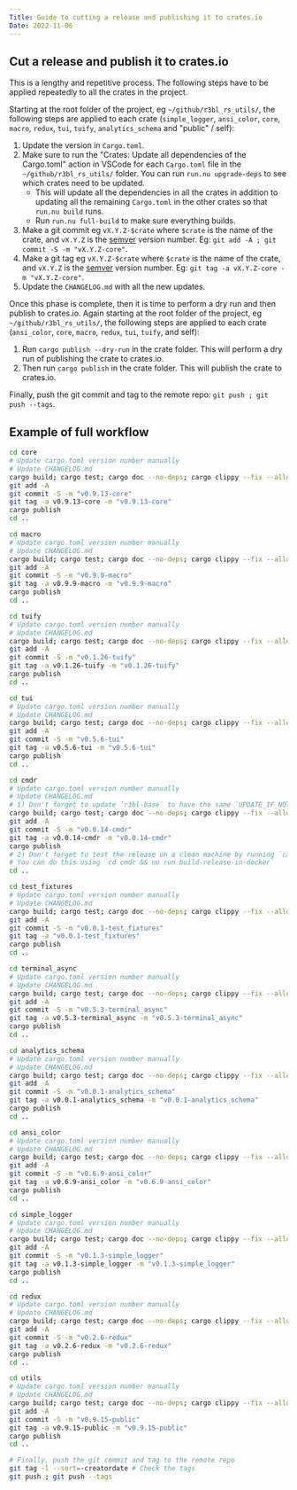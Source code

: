 ```yaml
---
Title: Guide to cutting a release and publishing it to crates.io
Date: 2022-11-06
---
```


## Cut a release and publish it to crates.io

This is a lengthy and repetitive process. The following steps have to be applied repeatedly to all
the crates in the project.

Starting at the root folder of the project, eg `~/github/r3bl_rs_utils/`, the following
steps are applied to each crate (`simple_logger`, `ansi_color`, `core`, `macro`, `redux`,
`tui`, `tuify`, `analytics_schema` and "public" / self):

1. Update the version in `Cargo.toml`.
2. Make sure to run the "Crates: Update all dependencies of the Cargo.toml" action in VSCode for
   each `Cargo.toml` file in the `~/github/r3bl_rs_utils/` folder. You can run `run.nu upgrade-deps`
   to see which crates need to be updated.
   - This will update all the dependencies in all the crates in addition to updating all the
     remaining `Cargo.toml` in the other crates so that `run.nu build` runs.
   - Run `run.nu full-build` to make sure everything builds.
3. Make a git commit eg `vX.Y.Z-$crate` where `$crate` is the name of the crate, and `vX.Y.Z` is the
   [semver](https://semver.org/) version number. Eg: `git add -A ; git commit -S -m "vX.Y.Z-core"`.
4. Make a git tag eg `vX.Y.Z-$crate` where `$crate` is the name of the crate, and `vX.Y.Z` is the
   [semver](https://semver.org/) version number. Eg: `git tag -a vX.Y.Z-core -m "vX.Y.Z-core"`.
5. Update the `CHANGELOG.md` with all the new updates.

Once this phase is complete, then it is time to perform a dry run and then publish to crates.io.
Again starting at the root folder of the project, eg `~/github/r3bl_rs_utils/`, the following steps
are applied to each crate (`ansi_color`, `core`, `macro`, `redux`, `tui`, `tuify`, and self):

1. Run `cargo publish --dry-run` in the crate folder. This will perform a dry run of publishing the
   crate to crates.io.
2. Then run `cargo publish` in the crate folder. This will publish the crate to crates.io.

Finally, push the git commit and tag to the remote repo: `git push ; git push --tags`.

## Example of full workflow

```sh
cd core
# Update cargo.toml version number manually
# Update CHANGELOG.md
cargo build; cargo test; cargo doc --no-deps; cargo clippy --fix --allow-dirty --allow-staged
git add -A
git commit -S -m "v0.9.13-core"
git tag -a v0.9.13-core -m "v0.9.13-core"
cargo publish
cd ..

cd macro
# Update cargo.toml version number manually
# Update CHANGELOG.md
cargo build; cargo test; cargo doc --no-deps; cargo clippy --fix --allow-dirty --allow-staged
git add -A
git commit -S -m "v0.9.9-macro"
git tag -a v0.9.9-macro -m "v0.9.9-macro"
cargo publish
cd ..

cd tuify
# Update cargo.toml version number manually
# Update CHANGELOG.md
cargo build; cargo test; cargo doc --no-deps; cargo clippy --fix --allow-dirty --allow-staged
git add -A
git commit -S -m "v0.1.26-tuify"
git tag -a v0.1.26-tuify -m "v0.1.26-tuify"
cargo publish
cd ..

cd tui
# Update cargo.toml version number manually
# Update CHANGELOG.md
cargo build; cargo test; cargo doc --no-deps; cargo clippy --fix --allow-dirty --allow-staged
git add -A
git commit -S -m "v0.5.6-tui"
git tag -a v0.5.6-tui -m "v0.5.6-tui"
cargo publish
cd ..

cd cmdr
# Update cargo.toml version number manually
# Update CHANGELOG.md
# 1) Don't forget to update `r3bl-base` to have the same `UPDATE_IF_NOT_THIS_VERSION`
cargo build; cargo test; cargo doc --no-deps; cargo clippy --fix --allow-dirty --allow-staged
git add -A
git commit -S -m "v0.0.14-cmdr"
git tag -a v0.0.14-cmdr -m "v0.0.14-cmdr"
cargo publish
# 2) Don't forget to test the release on a clean machine by running `cargo install r3bl-cmdr`
# You can do this using `cd cmdr && nu run build-release-in-docker`
cd ..

cd test_fixtures
# Update cargo.toml version number manually
# Update CHANGELOG.md
cargo build; cargo test; cargo doc --no-deps; cargo clippy --fix --allow-dirty --allow-staged
git add -A
git commit -S -m "v0.0.1-test_fixtures"
git tag -a "v0.0.1-test_fixtures"
cargo publish
cd ..

cd terminal_async
# Update cargo.toml version number manually
# Update CHANGELOG.md
cargo build; cargo test; cargo doc --no-deps; cargo clippy --fix --allow-dirty --allow-staged
git add -A
git commit -S -m "v0.5.3-terminal_async"
git tag -a v0.5.3-terminal_async -m "v0.5.3-terminal_async"
cargo publish
cd ..

cd analytics_schema
# Update cargo.toml version number manually
# Update CHANGELOG.md
cargo build; cargo test; cargo doc --no-deps; cargo clippy --fix --allow-dirty --allow-staged
git add -A
git commit -S -m "v0.0.1-analytics_schema"
git tag -a v0.0.1-analytics_schema -m "v0.0.1-analytics_schema"
cargo publish
cd ..

cd ansi_color
# Update cargo.toml version number manually
# Update CHANGELOG.md
cargo build; cargo test; cargo doc --no-deps; cargo clippy --fix --allow-dirty --allow-staged
git add -A
git commit -S -m "v0.6.9-ansi_color"
git tag -a v0.6.9-ansi_color -m "v0.6.9-ansi_color"
cargo publish
cd ..

cd simple_logger
# Update cargo.toml version number manually
# Update CHANGELOG.md
cargo build; cargo test; cargo doc --no-deps; cargo clippy --fix --allow-dirty --allow-staged
git add -A
git commit -S -m "v0.1.3-simple_logger"
git tag -a v0.1.3-simple_logger -m "v0.1.3-simple_logger"
cargo publish
cd ..

cd redux
# Update cargo.toml version number manually
# Update CHANGELOG.md
cargo build; cargo test; cargo doc --no-deps; cargo clippy --fix --allow-dirty --allow-staged
git add -A
git commit -S -m "v0.2.6-redux"
git tag -a v0.2.6-redux -m "v0.2.6-redux"
cargo publish
cd ..

cd utils
# Update cargo.toml version number manually
# Update CHANGELOG.md
cargo build; cargo test; cargo doc --no-deps; cargo clippy --fix --allow-dirty --allow-staged
git add -A
git commit -S -m "v0.9.15-public"
git tag -a v0.9.15-public -m "v0.9.15-public"
cargo publish
cd ..

# Finally, push the git commit and tag to the remote repo
git tag -l --sort=-creatordate # Check the tags
git push ; git push --tags
```
